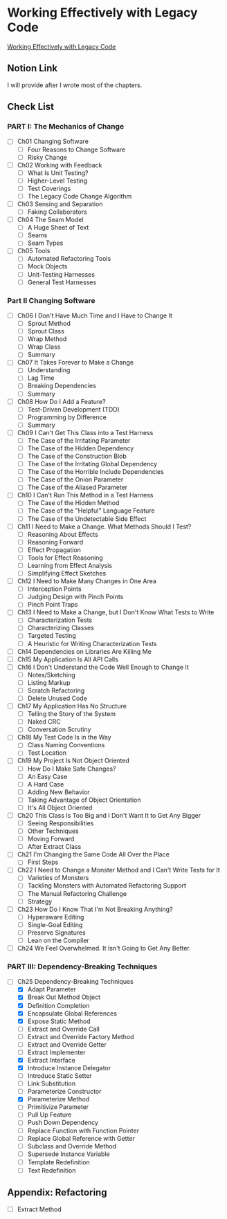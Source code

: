 # Working Effectively with Legacy Code

[Working Effectively with Legacy Code](https://www.amazon.com/Working-Effectively-Legacy-Michael-Feathers/dp/0131177052)

## Notion Link

I will provide after I wrote most of the chapters.

## Check List

### PART I: The Mechanics of Change

- [ ] Ch01 Changing Software
  - [ ] Four Reasons to Change Software
  - [ ] Risky Change
- [ ] Ch02 Working with Feedback
  - [ ] What Is Unit Testing?
  - [ ] Higher-Level Testing
  - [ ] Test Coverings
  - [ ] The Legacy Code Change Algorithm
- [ ] Ch03 Sensing and Separation
  - [ ] Faking Collaborators
- [ ] Ch04 The Seam Model
  - [ ] A Huge Sheet of Text
  - [ ] Seams
  - [ ] Seam Types
- [ ] Ch05 Tools
  - [ ] Automated Refactoring Tools
  - [ ] Mock Objects
  - [ ] Unit-Testing Harnesses
  - [ ] General Test Harnesses

### Part II Changing Software

- [ ] Ch06 I Don't Have Much Time and I Have to Change It
  - [ ] Sprout Method
  - [ ] Sprout Class
  - [ ] Wrap Method
  - [ ] Wrap Class
  - [ ] Summary
- [ ] Ch07 It Takes Forever to Make a Change
  - [ ] Understanding
  - [ ] Lag Time
  - [ ] Breaking Dependencies
  - [ ] Summary
- [ ] Ch08 How Do I Add a Feature?
  - [ ] Test-Driven Development (TDD)
  - [ ] Programming by Difference
  - [ ] Summary
- [ ] Ch09 I Can't Get This Class into a Test Harness
  - [ ] The Case of the Irritating Parameter
  - [ ] The Case of the Hidden Dependency
  - [ ] The Case of the Construction Blob
  - [ ] The Case of the Irritating Global Dependency
  - [ ] The Case of the Horrible Include Dependencies
  - [ ] The Case of the Onion Parameter
  - [ ] The Case of the Aliased Parameter
- [ ] Ch10 I Can't Run This Method in a Test Harness
  - [ ] The Case of the Hidden Method
  - [ ] The Case of the "Helpful" Language Feature
  - [ ] The Case of the Undetectable Side Effect
- [ ] Ch11 I Need to Make a Change. What Methods Should I Test?
  - [ ] Reasoning About Effects
  - [ ] Reasoning Forward
  - [ ] Effect Propagation
  - [ ] Tools for Effect Reasoning
  - [ ] Learning from Effect Analysis
  - [ ] Simplifying Effect Sketches
- [ ] Ch12 I Need to Make Many Changes in One Area
  - [ ] Interception Points
  - [ ] Judging Design with Pinch Points
  - [ ] Pinch Point Traps
- [ ] Ch13 I Need to Make a Change, but I Don't Know What Tests to Write
  - [ ] Characterization Tests
  - [ ] Characterizing Classes
  - [ ] Targeted Testing
  - [ ] A Heuristic for Writing Characterization Tests
- [ ] Ch14 Dependencies on Libraries Are Killing Me
- [ ] Ch15 My Application Is All API Calls
- [ ] Ch16 I Don't Understand the Code Well Enough to Change It
  - [ ] Notes/Sketching
  - [ ] Listing Markup
  - [ ] Scratch Refactoring
  - [ ] Delete Unused Code
- [ ] Ch17 My Application Has No Structure
  - [ ] Telling the Story of the System
  - [ ] Naked CRC
  - [ ] Conversation Scrutiny
- [ ] Ch18 My Test Code Is in the Way
  - [ ] Class Naming Conventions
  - [ ] Test Location
- [ ] Ch19 My Project Is Not Object Oriented
  - [ ] How Do I Make Safe Changes?
  - [ ] An Easy Case
  - [ ] A Hard Case
  - [ ] Adding New Behavior
  - [ ] Taking Advantage of Object Orientation
  - [ ] It's All Object Oriented
- [ ] Ch20 This Class Is Too Big and I Don't Want It to Get Any Bigger
  - [ ] Seeing Responsibilities
  - [ ] Other Techniques
  - [ ] Moving Forward
  - [ ] After Extract Class
- [ ] Ch21 I'm Changing the Same Code All Over the Place
  - [ ] First Steps
- [ ] Ch22 I Need to Change a Monster Method and I Can't Write Tests for It
  - [ ] Varieties of Monsters
  - [ ] Tackling Monsters with Automated Refactoring Support
  - [ ] The Manual Refactoring Challenge
  - [ ] Strategy
- [ ] Ch23 How Do I Know That I'm Not Breaking Anything?
  - [ ] Hyperaware Editing
  - [ ] Single-Goal Editing
  - [ ] Preserve Signatures
  - [ ] Lean on the Compiler
- [ ] Ch24 We Feel Overwhelmed. It Isn't Going to Get Any Better.

### PART III: Dependency-Breaking Techniques

- [ ] Ch25 Dependency-Breaking Techniques
  - [x] Adapt Parameter
  - [x] Break Out Method Object
  - [x] Deﬁnition Completion
  - [x] Encapsulate Global References
  - [x] Expose Static Method
  - [ ] Extract and Override Call
  - [ ] Extract and Override Factory Method
  - [ ] Extract and Override Getter
  - [ ] Extract Implementer
  - [x] Extract Interface
  - [x] Introduce Instance Delegator
  - [ ] Introduce Static Setter
  - [ ] Link Substitution
  - [ ] Parameterize Constructor
  - [x] Parameterize Method
  - [ ] Primitivize Parameter
  - [ ] Pull Up Feature
  - [ ] Push Down Dependency
  - [ ] Replace Function with Function Pointer
  - [ ] Replace Global Reference with Getter
  - [ ] Subclass and Override Method
  - [ ] Supersede Instance Variable
  - [ ] Template Redeﬁnition
  - [ ] Text Redeﬁnition

## Appendix: Refactoring

- [ ] Extract Method
